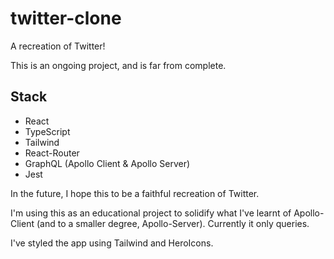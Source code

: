 # twitter-clone

A recreation of Twitter!

This is an ongoing project, and is far from complete.

## Stack

* React
* TypeScript
* Tailwind
* React-Router
* GraphQL (Apollo Client & Apollo Server) 
* Jest

In the future, I hope this to be a faithful recreation of Twitter. 

I'm using this as an educational project to solidify what I've learnt of Apollo-Client (and to a smaller degree, Apollo-Server). Currently it only queries.

I've styled the app using Tailwind and HeroIcons.